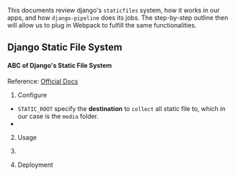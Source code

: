 This documents review django's `staticfiles` system, how it works in our apps, and how `django-pipeline` does its jobs. The step-by-step outline then will allow us to plug in Webpack to fulfill the same functionalities.

## Django Static File System

#### ABC of Django's Static File System
Reference: [Official Docs](https://docs.djangoproject.com/en/2.0/ref/contrib/staticfiles/)
1. Configure
- `STATIC_ROOT` specify the **destination** to `collect` all static file to, which in our case is the `media` folder.
- 

2. Usage

3. 

4. Deployment